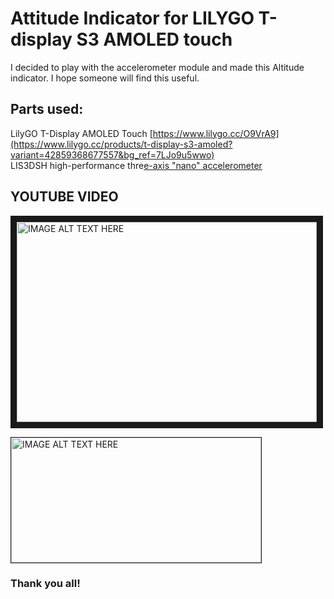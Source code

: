 # Attitude Indicator for LILYGO T-display S3 AMOLED touch
I decided to play with the accelerometer module and made this Altitude indicator. I hope someone will find this useful.

## Parts used:
LilyGO T-Display AMOLED Touch [https://www.lilygo.cc/O9VrA9](https://www.lilygo.cc/products/t-display-s3-amoled?variant=42859368677557&bg_ref=7LJo9u5wwo)   
LIS3DSH high-performance thre[e-axis "nano" accelerometer
](https://ko-fi.com/volosprojects)
## YOUTUBE VIDEO
<a href="http://www.youtube.com/watch?feature=player_embedded&v=T6NyH34qUzA
" target="_blank"><img src="http://img.youtube.com/vi/T6NyH34qUzA/0.jpg" 
alt="IMAGE ALT TEXT HERE" width="480" height="320" border="10" /></a>

<a href="https://ko-fi.com/volosprojects" target="_blank"><img src="https://github.com/VolosR/altitudeIndicator/blob/main/PlaneTDisplayAmoled/kofi.jpg" 
alt="IMAGE ALT TEXT HERE" width="400" height="200" border="1" /></a>

### Thank you all!
